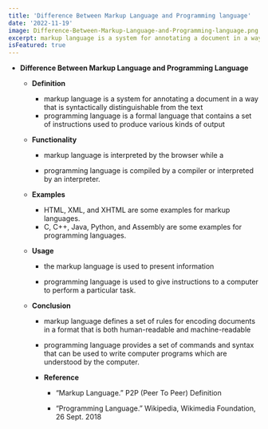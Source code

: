 ```yaml
---
title: 'Difference Between Markup Language and Programming language'
date: '2022-11-19'
image: Difference-Between-Markup-Language-and-Programming-language.png
excerpt: markup language is a system for annotating a document in a way that is syntactically distinguishable from the text.
isFeatured: true
---
```



- **Difference Between Markup Language and Programming Language**
    - **Definition**
        - markup language is a system for annotating a document in a way that is syntactically distinguishable from the text
        - programming language is a formal language that contains a set of instructions used to produce various kinds of output
    - **Functionality**
        
        - markup language is interpreted by the browser while a 
        
        - programming language is compiled by a compiler or interpreted by an interpreter.
        
    - **Examples**
        
        - HTML, XML, and XHTML are some examples for markup languages. 
        - C, C++, Java, Python, and Assembly are some examples for programming languages.
        
    - **Usage**
        
        - the markup language is used to present information
        
        - programming language is used to give instructions to a computer to perform a particular task.
        
    - **Conclusion**
        
        - markup language defines a set of rules for encoding documents in a format that is both human-readable and machine-readable
        
        - programming language provides a set of commands and syntax that can be used to write computer programs which are understood by the computer.

      - **Reference**
       
          - “Markup Language.” P2P (Peer To Peer) Definition
    
          - “Programming Language.” Wikipedia, Wikimedia Foundation, 26 Sept. 2018